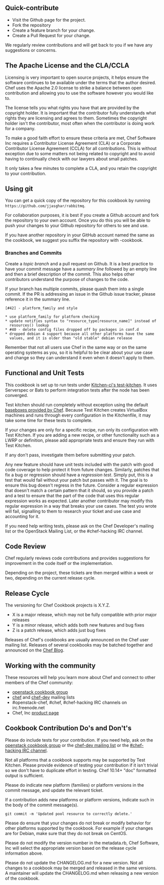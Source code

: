 ## Quick-contribute

* Visit the Github page for the project.
* Fork the repository
* Create a feature branch for your change.
* Create a Pull Request for your change.

We regularly review contributions and will get back to you if we have
any suggestions or concerns.

## The Apache License and the CLA/CCLA

Licensing is very important to open source projects, it helps ensure
the software continues to be available under the terms that the author
desired. Chef uses the Apache 2.0 license to strike a balance between
open contribution and allowing you to use the software however you
would like to.

The license tells you what rights you have that are provided by the
copyright holder. It is important that the contributor fully
understands what rights they are licensing and agrees to them.
Sometimes the copyright holder isn't the contributor, most often when
the contributor is doing work for a company.

To make a good faith effort to ensure these criteria are met, Chef
Software Inc requires a Contributor License Agreement (CLA) or a Corporate
Contributor License Agreement (CCLA) for all contributions. This is
without exception due to some matters not being related to copyright
and to avoid having to continually check with our lawyers about small
patches.

It only takes a few minutes to complete a CLA, and you retain the
copyright to your contribution.

## Using git

You can get a quick copy of the repository for this cookbook by
running ```https://github.com/jjasghar/rabbitmq```.

For collaboration purposes, it is best if you create a Github account
and fork the repository to your own account. Once you do this you will
be able to push your changes to your Github repository for others to
see and use.

If you have another repository in your GitHub account named the same
as the cookbook, we suggest you suffix the repository with -cookbook.

### Branches and Commits

Create a _topic branch_ and a pull request on Github. It is a best
practice to have your commit message have a _summary line_ followed by
an empty line and then a brief description of the commit. This also
helps other contributors understand the purpose of changes to the
code.

If your branch has multiple commits, please quash them into a
single commit. If the PR is addressing an issue in the Github issue
tracker, please reference it in the summary line.

    [#42] - platform_family and style

    * use platform_family for platform checking
    * update notifies syntax to "resource_type[resource_name]" instead of
      resources() lookup
    * #40 - delete config files dropped off by packages in conf.d
    * dropped debian 4 support because all other platforms have the same
      values, and it is older than "old stable" debian release

Remember that not all users use Chef in the same way or on the same
operating systems as you, so it is helpful to be clear about your use
case and change so they can understand it even when it doesn't apply
to them.

## Functional and Unit Tests

This cookbook is set up to run tests under
[Kitchen-ci's test-kitchen](https://github.com/test-kitchen/test-kitchen).
It uses Serverspec or Bats to perform integration tests after the node
has been converged.

Test kitchen should run completely without exception using the default
[baseboxes provided by Chef](https://github.com/chef/bento).
Because Test Kitchen creates VirtualBox machines and runs through
every configuration in the Kitchenfile, it may take some time for
these tests to complete.

If your changes are only for a specific recipe, run only its
configuration with Test Kitchen. If you are adding a new recipe, or
other functionality such as a LWRP or definition, please add
appropriate tests and ensure they run with Test Kitchen.

If any don't pass, investigate them before submitting your patch.

Any new feature should have unit tests included with the patch with
good code coverage to help protect it from future changes. Similarly,
patches that fix a bug or regression should have a _regression test_.
Simply put, this is a test that would fail without your patch but
passes with it. The goal is to ensure this bug doesn't regress in the
future. Consider a regular expression that doesn't match a certain
pattern that it should, so you provide a patch and a test to ensure
that the part of the code that uses this regular expression works as
expected. Later another contributor may modify this regular expression
in a way that breaks your use cases. The test you wrote will fail,
signalling to them to research your ticket and use case and accounting
for it.

If you need help writing tests, please ask on the Chef Developer's
mailing list or the OpenStack Mailing List, or the #chef-hacking IRC channel.

## Code Review

Chef regularly reviews code contributions and provides suggestions
for improvement in the code itself or the implementation.

Depending on the project, these tickets are then merged within a week
or two, depending on the current release cycle.

## Release Cycle

The versioning for Chef Cookbook projects is X.Y.Z.

* X is a major release, which may not be fully compatible with prior
  major releases
* Y is a minor release, which adds both new features and bug fixes
* Z is a patch release, which adds just bug fixes

Releases of Chef's cookbooks are usually announced on the Chef user
mailing list. Releases of several cookbooks may be batched together
and announced on the [Chef Blog](http://www.chef.io/blog).

## Working with the community

These resources will help you learn more about Chef and connect to
other members of the Chef community:

* [openstack cookbook group](https://groups.google.com/forum/#!forum/opscode-chef-openstack)
* [chef](http://lists.chef.io/sympa/info/chef) and
  [chef-dev](http://lists.chef.io/sympa/info/chef-dev) mailing
  lists
* #openstack-chef, #chef, #chef-hacking IRC channels on irc.freenode.net
* Chef, Inc [product page](http://www.chef.io/chef)

## Cookbook Contribution Do's and Don't's

Please do include tests for your contribution. If you need help, ask
on the [openstack cookbook group](https://groups.google.com/forum/#!forum/opscode-chef-openstack)
or the [chef-dev mailing list](http://lists.chef.io/sympa/info/chef-dev)
or the [#chef-hacking IRC channel](http://community.chef.io/chat/chef-hacking).

Not all platforms that a cookbook supports may be supported by Test
Kitchen. Please provide evidence of testing your contribution if it
isn't trivial so we don't have to duplicate effort in testing. Chef
10.14+ "doc" formatted output is sufficient.

Please do indicate new platform (families) or platform versions in the
commit message, and update the relevant ticket.

If a contribution adds new platforms or platform versions, indicate
such in the body of the commit message(s).

    git commit -m 'Updated pool resource to correctly delete.'

Please do ensure that your changes do not break or modify behavior for
other platforms supported by the cookbook. For example if your changes
are for Debian, make sure that they do not break on CentOS.

Please do not modify the version number in the metadata.rb, Chef
Software, Inc will select the appropriate version based on the release
cycle information above.

Please do not update the CHANGELOG.md for a new version. Not all
changes to a cookbook may be merged and released in the same versions.
A maintainer will update the CHANGELOG.md when releasing a new version of
the cookbook.
